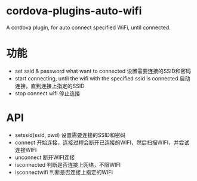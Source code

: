 # cordova-plugins-auto-wifi
A cordova plugin, for auto connect specified WiFi, until connected.

# 功能
- set ssid & password what want to connected
    设置需要连接的SSID和密码
- start connecting, until the wifi with the specified ssid is connected
    启动连接，直到连接上指定的SSID
- stop connect wifi
    停止连接

# API
- setssid(ssid, pwd)
    设置需要连接的SSID和密码
- connect
    开始连接，连接过程会断开已连接的WIFI，然后扫描WIFI，并尝试连接WIFI
- unconnect
    断开WIFI连接
- isconnected
    判断是否连接上网络，不限WIFI
- isconnectwifi
    判断是否连接上指定的WIFI
